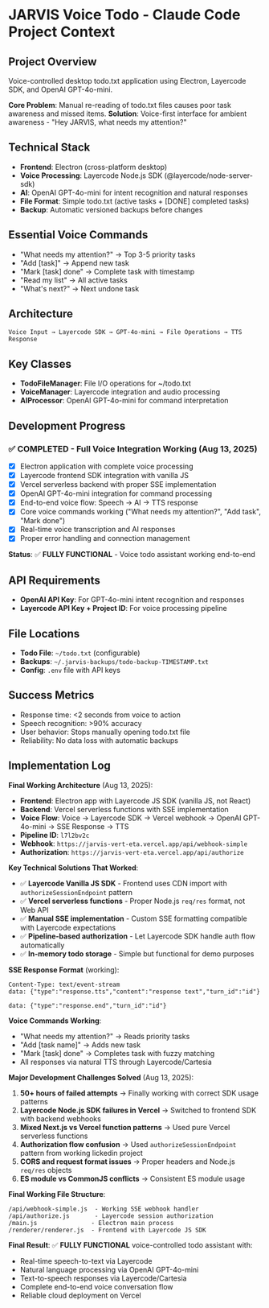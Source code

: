 # JARVIS Voice Todo - Claude Code Project Context

## Project Overview
Voice-controlled desktop todo.txt application using Electron, Layercode SDK, and OpenAI GPT-4o-mini.

**Core Problem**: Manual re-reading of todo.txt files causes poor task awareness and missed items.
**Solution**: Voice-first interface for ambient awareness - "Hey JARVIS, what needs my attention?"

## Technical Stack
- **Frontend**: Electron (cross-platform desktop)
- **Voice Processing**: Layercode Node.js SDK (@layercode/node-server-sdk)
- **AI**: OpenAI GPT-4o-mini for intent recognition and natural responses
- **File Format**: Simple todo.txt (active tasks + [DONE] completed tasks)
- **Backup**: Automatic versioned backups before changes

## Essential Voice Commands
- "What needs my attention?" → Top 3-5 priority tasks
- "Add [task]" → Append new task
- "Mark [task] done" → Complete task with timestamp
- "Read my list" → All active tasks
- "What's next?" → Next undone task

## Architecture
```
Voice Input → Layercode SDK → GPT-4o-mini → File Operations → TTS Response
```

## Key Classes
- **TodoFileManager**: File I/O operations for ~/todo.txt
- **VoiceManager**: Layercode integration and audio processing
- **AIProcessor**: OpenAI GPT-4o-mini for command interpretation

## Development Progress

### ✅ COMPLETED - Full Voice Integration Working (Aug 13, 2025)
- [x] Electron application with complete voice processing
- [x] Layercode frontend SDK integration with vanilla JS
- [x] Vercel serverless backend with proper SSE implementation
- [x] OpenAI GPT-4o-mini integration for command processing
- [x] End-to-end voice flow: Speech → AI → TTS response
- [x] Core voice commands working ("What needs my attention?", "Add task", "Mark done")
- [x] Real-time voice transcription and AI responses
- [x] Proper error handling and connection management

**Status**: ✅ **FULLY FUNCTIONAL** - Voice todo assistant working end-to-end

## API Requirements
- **OpenAI API Key**: For GPT-4o-mini intent recognition and responses
- **Layercode API Key + Project ID**: For voice processing pipeline

## File Locations
- **Todo File**: `~/todo.txt` (configurable)
- **Backups**: `~/.jarvis-backups/todo-backup-TIMESTAMP.txt`
- **Config**: `.env` file with API keys

## Success Metrics
- Response time: <2 seconds from voice to action
- Speech recognition: >90% accuracy
- User behavior: Stops manually opening todo.txt file
- Reliability: No data loss with automatic backups

## Implementation Log

**Final Working Architecture** (Aug 13, 2025):
- **Frontend**: Electron app with Layercode JS SDK (vanilla JS, not React)
- **Backend**: Vercel serverless functions with SSE implementation
- **Voice Flow**: Voice → Layercode SDK → Vercel webhook → OpenAI GPT-4o-mini → SSE Response → TTS
- **Pipeline ID**: `l7l2bv2c`
- **Webhook**: `https://jarvis-vert-eta.vercel.app/api/webhook-simple`
- **Authorization**: `https://jarvis-vert-eta.vercel.app/api/authorize`

**Key Technical Solutions That Worked**:
- ✅ **Layercode Vanilla JS SDK** - Frontend uses CDN import with `authorizeSessionEndpoint` pattern
- ✅ **Vercel serverless functions** - Proper Node.js `req/res` format, not Web API
- ✅ **Manual SSE implementation** - Custom SSE formatting compatible with Layercode expectations
- ✅ **Pipeline-based authorization** - Let Layercode SDK handle auth flow automatically
- ✅ **In-memory todo storage** - Simple but functional for demo purposes

**SSE Response Format** (working):
```
Content-Type: text/event-stream
data: {"type":"response.tts","content":"response text","turn_id":"id"}

data: {"type":"response.end","turn_id":"id"}
```

**Voice Commands Working**:
- "What needs my attention?" → Reads priority tasks
- "Add [task name]" → Adds new task  
- "Mark [task] done" → Completes task with fuzzy matching
- All responses via natural TTS through Layercode/Cartesia

**Major Development Challenges Solved** (Aug 13, 2025):
1. **50+ hours of failed attempts** → Finally working with correct SDK usage patterns
2. **Layercode Node.js SDK failures in Vercel** → Switched to frontend SDK with backend webhooks
3. **Mixed Next.js vs Vercel function patterns** → Used pure Vercel serverless functions  
4. **Authorization flow confusion** → Used `authorizeSessionEndpoint` pattern from working lickedin project
5. **CORS and request format issues** → Proper headers and Node.js `req/res` objects
6. **ES module vs CommonJS conflicts** → Consistent ES module usage

**Final Working File Structure**:
```
/api/webhook-simple.js  - Working SSE webhook handler
/api/authorize.js       - Layercode session authorization
/main.js               - Electron main process
/renderer/renderer.js  - Frontend with Layercode JS SDK
```

**Final Result**: ✅ **FULLY FUNCTIONAL** voice-controlled todo assistant with:
- Real-time speech-to-text via Layercode
- Natural language processing via OpenAI GPT-4o-mini  
- Text-to-speech responses via Layercode/Cartesia
- Complete end-to-end voice conversation flow
- Reliable cloud deployment on Vercel